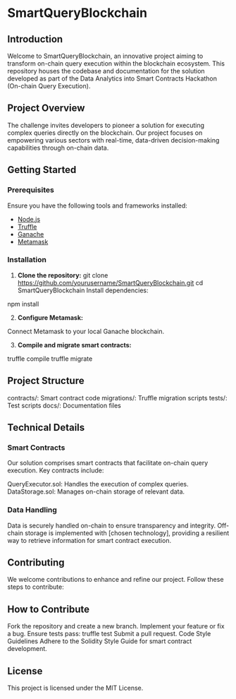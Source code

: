 # SmartQueryBlockchain

## Introduction
Welcome to SmartQueryBlockchain, an innovative project aiming to transform on-chain query execution within the blockchain ecosystem. This repository houses the codebase and documentation for the solution developed as part of the Data Analytics into Smart Contracts Hackathon (On-chain Query Execution).

## Project Overview
The challenge invites developers to pioneer a solution for executing complex queries directly on the blockchain. Our project focuses on empowering various sectors with real-time, data-driven decision-making capabilities through on-chain data.

## Getting Started
### Prerequisites
Ensure you have the following tools and frameworks installed:
- [Node.js](https://nodejs.org/)
- [Truffle](https://www.trufflesuite.com/)
- [Ganache](https://www.trufflesuite.com/ganache)
- [Metamask](https://metamask.io/)

### Installation
1. **Clone the repository:**
   git clone https://github.com/yourusername/SmartQueryBlockchain.git
   cd SmartQueryBlockchain
Install dependencies:

npm install

2.  **Configure Metamask:**

Connect Metamask to your local Ganache blockchain.

3. **Compile and migrate smart contracts:**

truffle compile
truffle migrate

## Project Structure
contracts/: Smart contract code
migrations/: Truffle migration scripts
tests/: Test scripts
docs/: Documentation files

## Technical Details
###  Smart Contracts
Our solution comprises smart contracts that facilitate on-chain query execution. Key contracts include:

QueryExecutor.sol: Handles the execution of complex queries.
DataStorage.sol: Manages on-chain storage of relevant data.

###  Data Handling
Data is securely handled on-chain to ensure transparency and integrity. Off-chain storage is implemented with [chosen technology], providing a resilient way to retrieve information for smart contract execution.

## Contributing
We welcome contributions to enhance and refine our project. Follow these steps to contribute:

## How to Contribute
Fork the repository and create a new branch.
Implement your feature or fix a bug.
Ensure tests pass: truffle test
Submit a pull request.
Code Style Guidelines
Adhere to the Solidity Style Guide for smart contract development.

## License
This project is licensed under the MIT License.
